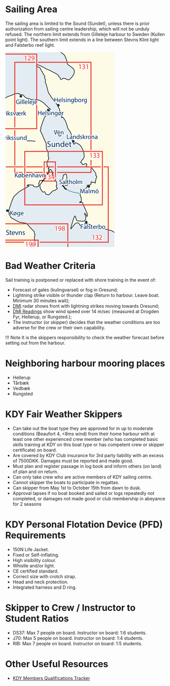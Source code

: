 # Sailing Area

The sailing area is limited to the Sound (Sundet), unless there is prior
authorization from sailing centre leadership, which will not be unduly refused.
The northern limit extends from Gilleleje harbour to Sweden (Kullen point
light). The southern limit extends in a line between Stevns Klint light and
Falsterbo reef light.

![Sailing Area](img/sailing_area.png)

# Bad Weather Criteria

Sail training is postponed or replaced with shore training in the event of:

- Forecast of gales (kulingvarsel) or fog in Oresund;
- Lightning strike visible or thunder clap (Return to harbour. Leave boat.
  Minimum 30 minutes wait);
- [DMI](https://www.dmi.dk) radar shows front with lightning strikes moving
  towards Oresund;
- [DMI Readings](https://www.dmi.dk/malinger-seneste-24-timer/) show wind speed
  over 14 m/sec (measured at Drogden Fyr, Hellerup, or Rungsted.);
- The instructor (or skipper) decides that the weather conditions are too
  adverse for the crew or their own capability.

!!! Note
    It is the skippers responsibility to check the weather forecast before
    setting  out from the harbour.

# Neighboring harbour mooring places

- Hellerup
- Tårbæk
- Vedbæk
- Rungsted

# KDY Fair Weather Skippers

- Can take out the boat type they are approved for in up to moderate conditions
  (Beaufort 4, <8ms wind) from their home harbour with at least one other
  experienced crew member (who has completed basic skills training at KDY on
  this boat type or has competent crew or skipper certificate) on board.
- Are covered by KDY Club insurance for 3rd party liability with an excess of
  7500DKK. Damages must be reported and made good.
- Must plan and register passage in log book and inform others (on land) of
  plan and on return.
- Can only take crew who are active members of KDY sailing centre.
- Cannot skipper the boats to participate in regattas.
- Can skipper from May 1st to October 15th from dawn to dusk.
- Approval lapses if no boat booked and sailed or logs repeatedly not
  completed, or damages not made good or club membership in abeyance for 2
  seasons

# KDY Personal Flotation Device (PFD) Requirements

- 150N Life Jacket.
- Fixed or Self-inflating.
- High visibility colour.
- Whistle and/or light.
- CE certified standard.
- Correct size with crotch strap.
- Head and neck protection.
- Integrated harness and D ring.

# Skipper to Crew / Instructor to Student Ratios

- DS37: Max 7 people on board. Instructor on board: 1:6 students.
- J70: Max 5 people on board. Instructor on board: 1:4 students.
- RIB: Max 7 people on board. Instructor on board: 1:5 students.

# Other Useful Resources

- [KDY Members Qualifications Tracker](https://docs.google.com/spreadsheets/d/17pDFEG8OWpahGrrO1-iRIhAl2Qy5CTbbLioWB33Nfzg/edit?usp=sharing)
